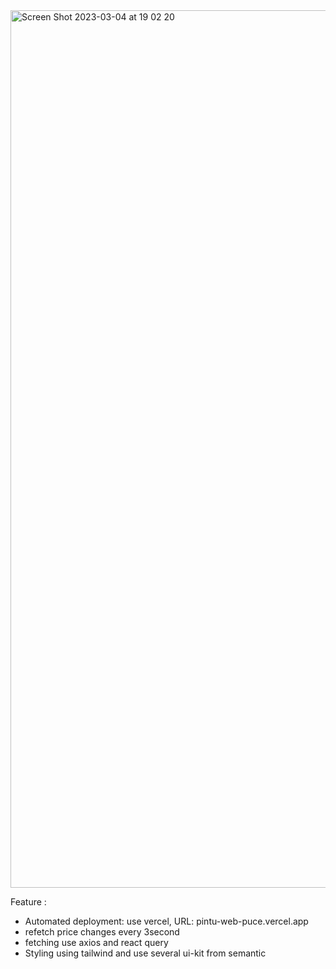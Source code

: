 <img width="1404" alt="Screen Shot 2023-03-04 at 19 02 20" src="https://user-images.githubusercontent.com/42115427/222899958-880544cb-8c5a-41e7-8377-121e80bf6345.png">


Feature :
- Automated deployment: use vercel, URL: pintu-web-puce.vercel.app
- refetch price changes every 3second
- fetching use axios and react query
- Styling using tailwind and use several ui-kit from semantic 
